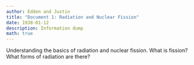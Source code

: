 ```yaml
---
author: Edden and Justin
title: "Document 1: Radiation and Nuclear Fission"
date: 1938-01-12
description: Information dump
math: true
---
```


Understanding the basics of radiation and nuclear fission. What is fission? What forms of radiation are there?
<!--more-->
